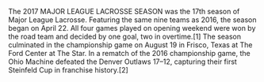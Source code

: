 The 2017 MAJOR LEAGUE LACROSSE SEASON was the 17th season of Major League Lacrosse. Featuring the same nine teams as 2016, the season began on April 22. All four games played on opening weekend were won by the road team and decided by one goal, two in overtime.[1] The season culminated in the championship game on August 19 in Frisco, Texas at The Ford Center at The Star. In a rematch of the 2016 championship game, the Ohio Machine defeated the Denver Outlaws 17–12, capturing their first Steinfeld Cup in franchise history.[2]
